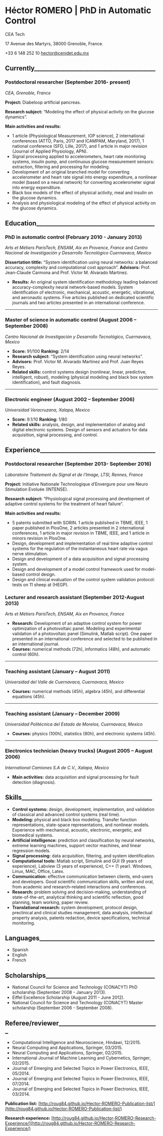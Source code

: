 #  Héctor ROMERO | PhD in Automatic Control 
CEA Tech

17 Avenue des Martyrs, 38000 Grenoble, France.

+33 6 148 252 10                   hector@cenidet.edu.mx
## Currently________________________________________
### Postdoctoral researcher (September 2016- present)
_CEA, Grenoble, France_

**Project:** Diabeloop artificial pancreas.

**Research subject:** “Modeling the effect of physical activity on the glucose dynamics”.

**Main activities and results:**
*	1 article (Physiological Measurement, IOP science), 2 international conferences (ATTD, Paris, 2017 and ICAMPAM, Maryland, 2017), 1 national conference (SFD, Lille, 2017), and 1 article in major revision (Journal of Applied Physiology, APN).
*	Signal processing applied to accelerometers, heart rate monitoring systems, insulin pump, and continuous glucose measurement sensors: extraction, filtering and processing for modeling.
*	Development of an original branched model for converting accelerometer and heart rate signal into energy expenditure, a nonlinear model (based on a neural network) for converting accelerometer signal into energy expenditure.
*	Black box models of the effect of physical activity, meal and insulin on the glucose dynamics.
*	Analysis and physiological modeling of the effect of physical activity on the glucose dynamics.


## Education_______________________________________
### PhD in automatic control  				 	          (February 2010 - January 2013)
_Arts et Métiers ParisTech, ENSAM, Aix en Provence, France_ and _Centro Nacional de Investigación y Desarrollo Tecnológico	          		  Cuernavaca, Mexico_  

**Dissertation tittle:** “System identification using neural networks: a balanced accuracy, complexity and computational cost approach”.
**Advisors:** Prof. Jean-Claude Carmona and Prof. Victor M. Alvarado Martinez.
*	**Results:** An original system identification methodology leading balanced accuracy-complexity neural network-based models. System identification of electronic, mechanical, acoustic, energetic, vibrational, and aeronautic systems. Five articles published on dedicated scientific journals and two articles presented in an international conference.

***

### Master of science in automatic control	                                 (August 2006 – September 2008)
_Centro Nacional de Investigación y Desarrollo Tecnológico, Cuernavaca, Mexico_ 
*	**Score:** 91/100           **Ranking:** 2/14
*	**Research subject:** “System identification using neural networks”.
*	**Advisors:**  Prof. Victor M. Alvarado Martinez and Prof. Juan Reyes Reyes.
*	**Related skills:** control systems design (nonlinear, linear, predictive, intelligent, robust), modeling (physical modeling and black box system identification), and fault diagnosis.

***

### Electronic engineer	                                         	       	         (August 2002 – September 2006) 
_Universidad Veracruzana, Xalapa, Mexico_ 
*	**Score:** 9.1/10             **Ranking:** 1/80
*	**Related skills:** analysis, design, and implementation of analog and digital electronic systems. Design of sensors and actuators for data acquisition, signal processing, and control. 

## Experience______________________________________
### Postdoctoral researcher (September 2013- September 2016)
_Laboratoire Traitement du Signal et de l'Image, LTSI, Rennes, France_

**Project:** Initiative Nationale Technologique d’Envergure pour une Neuro Stimulation Evoluée (INTENSE).

**Research subject:** “Physiological signal processing and development of adaptive control systems for the treatment of heart failure”.

**Main activities and results:**
*	5 patents submitted with SORIN. 1 article published in TBME, IEEE, 1 paper published in PlosOne, 2 articles presented in 2 international conferences, 1 article in major revision in TBME, IEEE, and 1 article in minors revision in PlosOne.
*	Design, development and implementation of real time adaptive control systems for the regulation of the instantaneous heart rate via vagus nerve stimulation. 
*	Design and development of a data acquisition and signal processing system.
*	Design and development of a model control framework used for model-based control design.
*	Design and clinical evaluation of the control system validation protocol: tests on 11 sheep at (HEGP).

### Lecturer and research assistant				         		 (September 2012-August 2013)
_Arts et Métiers ParisTech, ENSAM, Aix en Provence, France_ 
*	**Research:** Development of an adaptive control system for power optimization of a photovoltaic panel. Modeling and experimental validation of a photovoltaic panel (Simulink, Matlab script). One paper presented in an international conference and selected to be published in an international journal.  
*	**Courses:** numerical methods (72h), informatics (48h), and automatic control (60h).

***

### Teaching assistant 					                  	           (January – August 2011)
_Universidad del Valle de Cuernavaca, Cuernavaca, Mexico_
*	**Courses:** numerical methods (45h), algebra (45h), and differential equations (45h). 

***

### Teaching assistant                                                       		  	      (January – December 2009)
_Universidad Politécnica del Estado de Morelos, Cuernavaca, Mexico_
*	**Courses:** physics (100h), statistics (80h), and electronic systems (45h). 

***

### Electronics technician (heavy trucks) 			            		    (August 2005 – August 2006)
_International Camiones S.A de C.V., Xalapa, Mexico_ 
*	**Main activities:** data acquisition and signal processing for fault detection (diagnosis).  

## Skills___________________________________________
*	**Control systems:** design, development, implementation, and validation of classical and advanced control systems (real time). 
*	**Modeling:** physical and black box modeling. Transfer function representations, state-space representations, and nonlinear models. Experience with mechanical, acoustic, electronic, energetic, and biomedical systems.  
*	**Artificial intelligence:** prediction and classification by neural networks, extreme learning machines, support vector machines, and linear regression models.
*	**Signal processing:** data acquisition, filtering, and system identification.
*	**Computational tools:** Matlab script, Simulink and GUI (9 years of experience), Labview (3 years of experience), C++ (1 year). Windows, Linux, MAC, Office, Latex.
*	**Communication:** effective communication between clients, end-users and developers. Good scientific communication skills, written and oral, from academic and research-related interactions and conferences. 
*	**Research:** problem solving and decision-making, understanding of state-of-the-art, analytical thinking and scientific reflection, good planning, team working, paper review.
*	**Translational research:** system development, protocol design, preclinical and clinical studies management, data analysis, intellectual property analysis, patents redaction, device specifications, technical monitoring. 

## Languages______________________________________
* Spanish				       
* English		  	             
* French

## Scholarships____________________________________
*	National Council for Science and Technology (CONACYT) PhD scholarship (September 2008 - January 2013).
*	Eiffel Excellence Scholarship (August 2011 - June 2012).
*	National Council for Science and Technology (CONACYT) Master scholarship (September 2006 - September 2008).

## Referee/reviewer_________________________________
*	Computational Intelligence and Neuroscience, Hindawi, 12/2015.
*	Neural Computing and Applications, Springer, 03/2015.
*	Neural Computing and Applications, Springer, 02/2015.
*	International Journal of Machine Learning and Cybernetics, Springer, 02/2015.
*	Journal of Emerging and Selected Topics in Power Electronics, IEEE, 05/2014.
*	Journal of Emerging and Selected Topics in Power Electronics, IEEE, 07/2014.
*	Journal of Emerging and Selected Topics in Power Electronics, IEEE, 03/2014.

**Publication list:** [http://roug84.github.io/Hector-ROMERO-Publication-list/](http://roug84.github.io/Hector-ROMERO-Publication-list/)

**Research experience:** [http://roug84.github.io/Hector-ROMERO-Research-Experience/](http://roug84.github.io/Hector-ROMERO-Research-Experience/)

